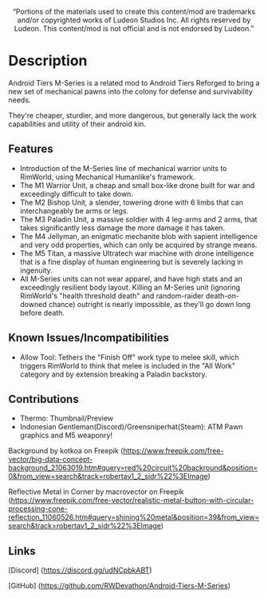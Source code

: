 <p align="center">
	“Portions of the materials used to create this content/mod are trademarks and/or copyrighted works of Ludeon Studios Inc. All rights reserved by Ludeon. This content/mod is not official and is not endorsed by Ludeon.”
</p>

# Description
Android Tiers M-Series is a related mod to Android Tiers Reforged to bring a new set of mechanical pawns into the colony for defense and survivability needs.

They're cheaper, sturdier, and more dangerous, but generally lack the work capabilities and utility of their android kin.

## Features
* Introduction of the M-Series line of mechanical warrior units to RimWorld, using Mechanical Humanlike's framework.
* The M1 Warrior Unit, a cheap and small box-like drone built for war and exceedingly difficult to take down.
* The M2 Bishop Unit, a slender, towering drone with 6 limbs that can interchangeably be arms or legs.
* The M3 Paladin Unit, a massive soldier with 4 leg-arms and 2 arms, that takes significantly less damage the more damage it has taken.
* The M4 Jellyman, an enigmatic mechanite blob with sapient intelligence and very odd properties, which can only be acquired by strange means.
* The M5 Titan, a massive Ultratech war machine with drone intelligence that is a fine display of human engineering but is severely lacking in ingenuity.
* All M-Series units can not wear apparel, and have high stats and an exceedingly resilient body layout. Killing an M-Series unit (ignoring RimWorld's "health threshold death" and random-raider death-on-downed chance) outright is nearly impossible, as they'll go down long before death.

## Known Issues/Incompatibilities
* Allow Tool: Tethers the "Finish Off" work type to melee skill, which triggers RimWorld to think that melee is included in the "All Work" category and by extension breaking a Paladin backstory.

## Contributions
* Thermo: Thumbnail/Preview
* Indonesian Gentleman(Discord)/Greensniperhat(Steam): ATM Pawn graphics and M5 weaponry!

Background by kotkoa on Freepik
(https://www.freepik.com/free-vector/big-data-concept-background_21063019.htm#query=red%20circuit%20backround&position=0&from_view=search&track=robertav1_2_sidr%22%3EImage)

Reflective Metal in Corner by macrovector on Freepik
(https://www.freepik.com/free-vector/realistic-metal-button-with-circular-processing-cone-reflection_11060526.htm#query=shining%20metal&position=39&from_view=search&track=robertav1_2_sidr%22%3EImage)

## Links
[Discord] (https://discord.gg/udNCpbkABT)

[GitHub] (https://github.com/RWDevathon/Android-Tiers-M-Series)
